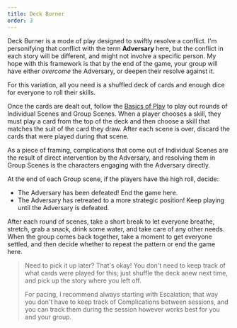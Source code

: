 ```yaml
---
title: Deck Burner
order: 3
---
```

Deck Burner is a mode of play designed to swiftly resolve a conflict. I'm personifying that conflict with the term **Adversary** here, but the conflict in each story will be different, and might not involve a specific person. My hope with this framework is that by the end of the game, your group will have either *overcome* the Adversary, or deepen their resolve against it.

For this variation, all you need is a shuffled deck of cards and enough dice for everyone to roll their skills.

Once the cards are dealt out, follow the [Basics of Play](/basics/) to play out rounds of Individual Scenes and Group Scenes. When a player chooses a skill, they must play a card from the top of the deck and then choose a skill that matches the suit of the card they draw. After each scene is over, discard the cards that were played during that scene.

As a piece of framing, complications that come out of Individual Scenes are the result of direct intervention by the Adversary, and resolving them in Group Scenes is the characters engaging with the Adversary directly.

At the end of each Group scene, if the players have the high roll, decide:
- The Adversary has been defeated! End the game here.
- The Adversary has retreated to a more strategic position! Keep playing until the Adversary is defeated.

After each round of scenes, take a short break to let everyone breathe, stretch, grab a snack, drink some water, and take care of any other needs. When the group comes back together, take a moment to get everyone settled, and then decide whether to repeat the pattern or end the game here.

> Need to pick it up later? That's okay! You don't need to keep track of what cards were played for this; just shuffle the deck anew next time, and pick up the story where you left off.
>
> For pacing, I recommend always starting with Escalation; that way you don't have to keep track of Complications between sessions, and you can track them during the session however works best for you and your group.